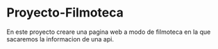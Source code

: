 # Proyecto-Filmoteca
En este proyecto creare una pagina web a modo de filmoteca en la que sacaremos la informacion de una api.
